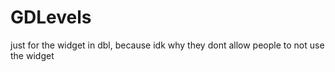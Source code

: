 # GDLevels
just for the widget in dbl, because idk why they dont allow people to not use the widget
